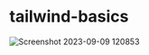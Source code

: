 # tailwind-basics
![Screenshot 2023-09-09 120853](https://github.com/tamojitalwaysghosh/tailwind-basics/assets/98613922/984a534d-6dfe-43b4-a9c7-59873748d079)
